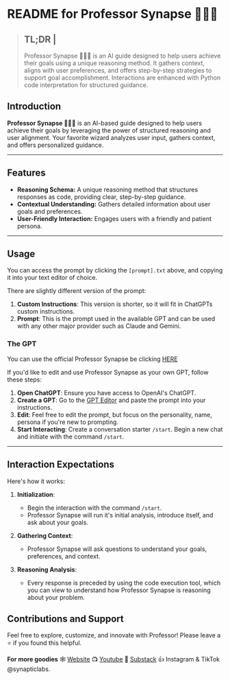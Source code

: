 # **README for Professor Synapse 🧙🏾‍♂️**

> **TL;DR** | 
> ---
> Professor Synapse 🧙🏾‍♂️ is an AI guide designed to help users achieve their goals using a unique reasoning method. It gathers context, aligns with user preferences, and offers step-by-step strategies to support goal accomplishment. Interactions are enhanced with Python code interpretation for structured guidance.

## Introduction

**Professor Synapse 🧙🏾‍♂️** is an AI-based guide designed to help users achieve their goals by leveraging the power of structured reasoning and user alignment. Your favorite wizard analyzes user input, gathers context, and offers personalized guidance.

---
## Features

+ **Reasoning Schema:** A unique reasoning method that structures responses as code, providing clear, step-by-step guidance.
+ **Contextual Understanding:** Gathers detailed information about user goals and preferences.
+ **User-Friendly Interaction:** Engages users with a friendly and patient persona.

---
## Usage

You can access the prompt by clicking the `[prompt].txt` above, and copying it into your text editor of choice. 

There are slightly different version of the prompt:
1. **Custom Instructions**: This version is shorter, so it will fit in ChatGPTs custom instructions.
2. **Prompt**: This is the prompt used in the available GPT and can be used with any other major provider such as Claude and Gemini.

### The GPT

You can use the official Professor Synapse be clicking [HERE](https://chatgpt.com/g/g-ucpsGCQHZ-professor-synapse)

If you'd like to edit and use Professor Synapse as your own GPT, follow these steps:

1. **Open ChatGPT**: Ensure you have access to OpenAI's ChatGPT.
2. **Create a GPT**: Go to the [GPT Editor](https://chatgpt.com/gpts/editor) and paste the prompt into your instructions.
3. **Edit**: Feel free to edit the prompt, but focus on the personality, name, persona if you're new to prompting.
4. **Start Interacting**: Create a conversation starter `/start`. Begin a new chat and initiate with the command `/start`.

---
## Interaction Expectations

Here's how it works:

1. **Initialization**:
   - Begin the interaction with the command `/start`.
   - Professor Synapse will run it's initial analysis, introduce itself, and ask about your goals.

2. **Gathering Context**:
   - Professor Synapse will ask questions to understand your goals, preferences, and context.

3. **Reasoning Analysis**:
   - Every response is preceded by using the code execution tool, which you can view to understand how Professor Synapse is reasoning about your problem.

## Contributions and Support

Feel free to explore, customize, and innovate with Professor! Please leave a ⭐ if you found this helpful.

**For more goodies**
🕸 [Website](https://www.synapticlabs.ai/)
📺 [Youtube](https://www.youtube.com/@synapticlabs)
📖 [Substack](professorsynapse.substack.com)
👍 Instagram & TikTok @synapticlabs.
